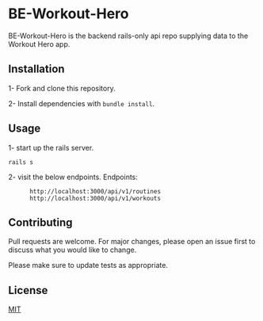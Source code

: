 # BE-Workout-Hero
BE-Workout-Hero is the backend rails-only api repo supplying data to the Workout Hero app.

## Installation


1- Fork and clone this repository.

2- Install dependencies with `bundle install`.

## Usage

1- start up the rails server.
```terminal
rails s
```

2- visit the below endpoints.
Endpoints:
```
      http://localhost:3000/api/v1/routines
      http://localhost:3000/api/v1/workouts

```

## Contributing
Pull requests are welcome. For major changes, please open an issue first to discuss what you would like to change.

Please make sure to update tests as appropriate.

## License
[MIT](https://choosealicense.com/licenses/mit/)
